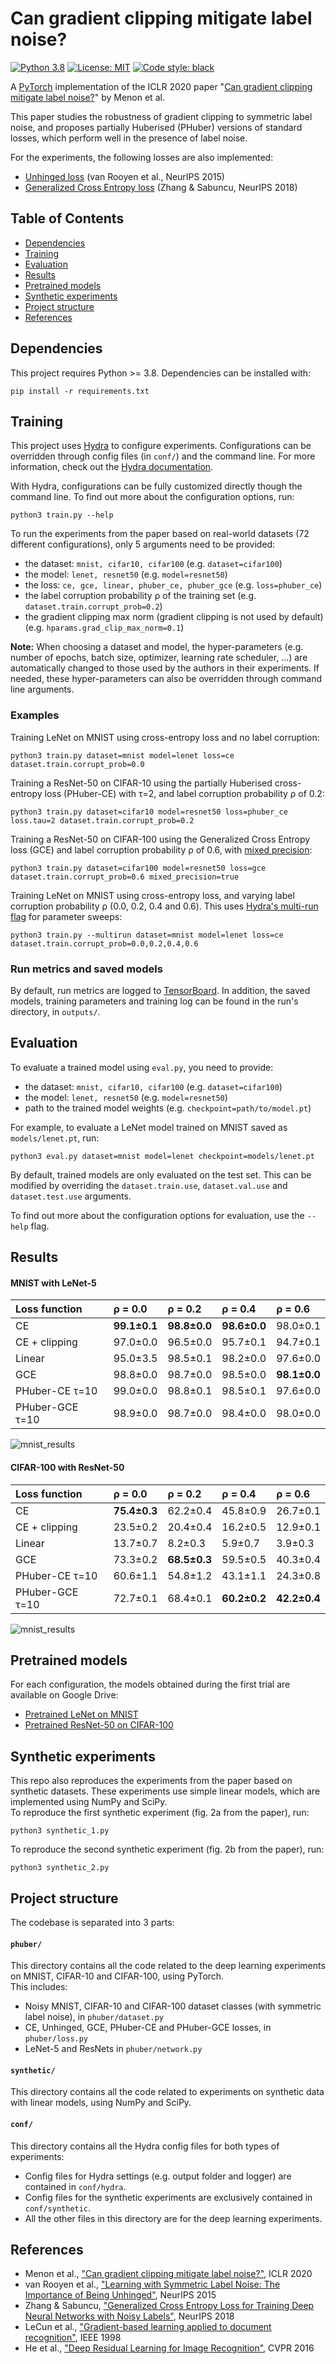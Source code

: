 # Can gradient clipping mitigate label noise?

[![Python 3.8](https://img.shields.io/badge/python-3.8-blue.svg)](https://www.python.org/downloads/release/python-380//)
[![License: MIT](https://img.shields.io/badge/License-MIT-yellow.svg)](https://opensource.org/licenses/MIT)
[![Code style: black](https://img.shields.io/badge/code%20style-black-000000.svg)](https://github.com/psf/black)


A [PyTorch](https://pytorch.org/) implementation of the ICLR 2020 paper "[Can gradient clipping mitigate label noise?](https://openreview.net/pdf?id=rklB76EKPr)" by Menon et al.

This paper studies the robustness of gradient clipping to symmetric label noise, and proposes partially Huberised (PHuber) versions of standard losses, which perform well in the presence of label noise.

For the experiments, the following losses are also implemented:
- [Unhinged loss](https://arxiv.org/abs/1505.07634v1) (van Rooyen et al., NeurIPS 2015)
- [Generalized Cross Entropy loss](https://arxiv.org/abs/1805.07836v4) (Zhang & Sabuncu, NeurIPS 2018)


## Table of Contents
- [Dependencies](#dependencies)
- [Training](#training)
- [Evaluation](#evaluation)
- [Results](#results)
- [Pretrained models](#pretrained-models)
- [Synthetic experiments](#synthetic-experiments)
- [Project structure](#project-structure)
- [References](#references)


## Dependencies
This project requires Python >= 3.8. Dependencies can be installed with:
```
pip install -r requirements.txt
```


## Training

This project uses [Hydra](https://hydra.cc/) to configure experiments. Configurations can be overridden through config files (in `conf/`) and the command line. For more information, check out the [Hydra documentation](https://hydra.cc/docs/intro/).

With Hydra, configurations can be fully customized directly though the command line. To find out more about the configuration options, run:
```
python3 train.py --help
```

To run the experiments from the paper based on real-world datasets  (72 different configurations), only 5 arguments need to be provided:
- the dataset: `mnist, cifar10, cifar100` (e.g. `dataset=cifar100`)
- the model: `lenet, resnet50` (e.g. `model=resnet50`)
- the loss: `ce, gce, linear, phuber_ce, phuber_gce` (e.g. `loss=phuber_ce`)
- the label corruption probability ρ of the training set (e.g. `dataset.train.corrupt_prob=0.2`)
- the gradient clipping max norm (gradient clipping is not used by default) (e.g. `hparams.grad_clip_max_norm=0.1`)

**Note:** When choosing a dataset and model, the hyper-parameters (e.g. number of epochs, batch size, optimizer, learning rate scheduler, ...) are automatically changed to those used by the authors in their experiments. If needed, these hyper-parameters can also be overridden through command line arguments.

### Examples

Training LeNet on MNIST using cross-entropy loss and no label corruption:
```
python3 train.py dataset=mnist model=lenet loss=ce dataset.train.corrupt_prob=0.0
```

Training a ResNet-50 on CIFAR-10 using the partially Huberised cross-entropy loss (PHuber-CE) with τ=2, and label corruption probability ρ of 0.2:

```
python3 train.py dataset=cifar10 model=resnet50 loss=phuber_ce loss.tau=2 dataset.train.corrupt_prob=0.2
```

Training a ResNet-50 on CIFAR-100 using the Generalized Cross Entropy loss (GCE) and label corruption probability ρ of 0.6, with [mixed precision](https://pytorch.org/blog/accelerating-training-on-nvidia-gpus-with-pytorch-automatic-mixed-precision/):

```
python3 train.py dataset=cifar100 model=resnet50 loss=gce dataset.train.corrupt_prob=0.6 mixed_precision=true
```

 Training LeNet on MNIST using cross-entropy loss, and varying label corruption probability ρ (0.0, 0.2, 0.4 and 0.6). This uses [Hydra's multi-run flag](https://hydra.cc/docs/tutorials/basic/running_your_app/multi-run) for parameter sweeps:

```
python3 train.py --multirun dataset=mnist model=lenet loss=ce dataset.train.corrupt_prob=0.0,0.2,0.4,0.6
```

### Run metrics and saved models
By default, run metrics are logged to [TensorBoard](https://www.tensorflow.org/tensorboard). In addition, the saved models, training parameters and training log can be found in the run's directory, in `outputs/`.


## Evaluation

To evaluate a trained model using `eval.py`, you need to provide:
- the dataset: `mnist, cifar10, cifar100` (e.g. `dataset=cifar100`)
- the model: `lenet, resnet50` (e.g. `model=resnet50`)
- path to the trained model weights (e.g. `checkpoint=path/to/model.pt`)

For example, to evaluate a LeNet model trained on MNIST saved as `models/lenet.pt`, run:
```
python3 eval.py dataset=mnist model=lenet checkpoint=models/lenet.pt
```

By default, trained models are only evaluated on the test set. This can be modified by overriding the `dataset.train.use`, `dataset.val.use` and `dataset.test.use` arguments.

To find out more about the configuration options for evaluation, use the `--help` flag.

## Results

#### MNIST with LeNet-5

| Loss function   | ρ = 0.0   | ρ = 0.2   | ρ = 0.4   | ρ = 0.6   |
|:----------------|:----------|:----------|:----------|:----------|
| CE              | **99.1±0.1** | **98.8±0.0** | **98.6±0.0** | 98.0±0.1  |
| CE + clipping   | 97.0±0.0  | 96.5±0.0  | 95.7±0.1  | 94.7±0.1  |
| Linear          | 95.0±3.5  | 98.5±0.1  | 98.2±0.0  | 97.6±0.0  |
| GCE             | 98.8±0.0  | 98.7±0.0  | 98.5±0.0  | **98.1±0.0** |
| PHuber-CE τ=10  | 99.0±0.0  | 98.8±0.1  | 98.5±0.1  | 97.6±0.0  |
| PHuber-GCE τ=10 | 98.9±0.0  | 98.7±0.0  | 98.4±0.0  | 98.0±0.0  |

![mnist_results](docs/mnist_results.png)


#### CIFAR-100 with ResNet-50

| Loss function   | ρ = 0.0   | ρ = 0.2   | ρ = 0.4   | ρ = 0.6   |
|:----------------|:----------|:----------|:----------|:----------|
| CE              | **75.4±0.3**  | 62.2±0.4  | 45.8±0.9  | 26.7±0.1  |
| CE + clipping   | 23.5±0.2  | 20.4±0.4  | 16.2±0.5  | 12.9±0.1  |
| Linear          | 13.7±0.7  | 8.2±0.3   | 5.9±0.7   | 3.9±0.3   |
| GCE             | 73.3±0.2  | **68.5±0.3**  | 59.5±0.5  | 40.3±0.4  |
| PHuber-CE τ=10  | 60.6±1.1  | 54.8±1.2  | 43.1±1.1  | 24.3±0.8  |
| PHuber-GCE τ=10 | 72.7±0.1  | 68.4±0.1  | **60.2±0.2**  | **42.2±0.4**  |


![mnist_results](docs/cifar100_results.png)

## Pretrained models

For each configuration, the models obtained during the first trial are available on Google Drive:
- [Pretrained LeNet on MNIST](https://drive.google.com/drive/folders/1_sVDLPUqmIyRPMYD0tNTOR3V1PJATIJD?usp=sharing)
- [Pretrained ResNet-50 on CIFAR-100](https://drive.google.com/drive/folders/1Aas0q2LuaYr1ljHJXKTT4tIiwP0OzD3i?usp=sharing)


## Synthetic experiments

This repo also reproduces the experiments from the paper based on synthetic datasets. These experiments use simple linear models, which are implemented using NumPy and SciPy.  
To reproduce the first synthetic experiment (fig. 2a from the paper), run:
```
python3 synthetic_1.py
```
To reproduce the second synthetic experiment (fig. 2b from the paper), run:
```
python3 synthetic_2.py
```

## Project structure

The codebase is separated into 3 parts:

#### `phuber/`
This directory contains all the code related to the deep learning experiments on MNIST, CIFAR-10 and CIFAR-100, using PyTorch.   
This includes:
- Noisy MNIST, CIFAR-10 and CIFAR-100 dataset classes (with symmetric label noise), in `phuber/dataset.py`
- CE, Unhinged, GCE, PHuber-CE and PHuber-GCE losses, in `phuber/loss.py`
- LeNet-5 and ResNets in `phuber/network.py`


#### `synthetic/`
This directory contains all the code related to experiments on synthetic data with linear models, using NumPy and SciPy.


#### `conf/`
This directory contains all the Hydra config files for both types of experiments:
- Config files for Hydra settings (e.g. output folder and logger) are contained in `conf/hydra`.  
- Config files for the synthetic experiments are exclusively contained in `conf/synthetic`.  
- All the other files in this directory are for the deep learning experiments.


## References
- Menon et al., ["Can gradient clipping mitigate label noise?"](https://openreview.net/pdf?id=rklB76EKPr), ICLR 2020
- van Rooyen et al., ["Learning with Symmetric Label Noise: The Importance of Being Unhinged"](https://arxiv.org/abs/1505.07634v1), NeurIPS 2015
- Zhang & Sabuncu, ["Generalized Cross Entropy Loss for Training Deep Neural Networks with Noisy Labels"](https://arxiv.org/abs/1805.07836), NeurIPS 2018
- LeCun et al., ["Gradient-based learning applied to document recognition"](http://yann.lecun.com/exdb/publis/pdf/lecun-98.pdf), IEEE 1998
- He et al., ["Deep Residual Learning for Image Recognition"](https://arxiv.org/abs/1512.03385), CVPR 2016

